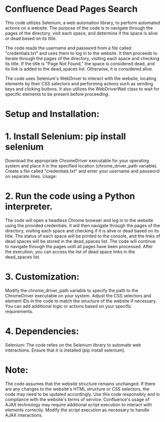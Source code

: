 # Confluence Dead Pages Search

This code utilizes Selenium, a web automation library, to perform automated actions on a website. The purpose of the code is to navigate through the pages of the directory, visit each space, and determine if the space is alive or dead based on its title.

The code reads the username and password from a file called "credentials.txt" and uses them to log in to the website. It then proceeds to iterate through the pages of the directory, visiting each space and checking its title. If the title is "Page Not Found," the space is considered dead, and its link is added to the dead_spaces list. Otherwise, it is considered alive.

The code uses Selenium's WebDriver to interact with the website, locating elements by their CSS selectors and performing actions such as sending keys and clicking buttons. It also utilizes the WebDriverWait class to wait for specific elements to be present before proceeding.

# Setup and Installation:
 
# 1. Install Selenium: pip install selenium
Download the appropriate ChromeDriver executable for your operating system and place it in the specified location (chrome_driver_path variable).
Create a file called "credentials.txt" and enter your username and password on separate lines.
Usage:

# 2. Run the code using a Python interpreter.

The code will open a headless Chrome browser and log in to the website using the provided credentials.
It will then navigate through the pages of the directory, visiting each space and checking if it is alive or dead based on its title.
The status of each space will be printed to the console, and the links of dead spaces will be stored in the dead_spaces list.
The code will continue to navigate through the pages until all pages have been processed.
After the execution, you can access the list of dead space links in the dead_spaces list.

# 3. Customization:

Modify the chrome_driver_path variable to specify the path to the ChromeDriver executable on your system.
Adjust the CSS selectors and element IDs in the code to match the structure of the website if necessary.
You can add additional logic or actions based on your specific requirements.

# 4. Dependencies:

Selenium: The code relies on the Selenium library to automate web interactions. Ensure that it is installed (pip install selenium).

# Note:

The code assumes that the website structure remains unchanged. If there are any changes to the website's HTML structure or CSS selectors, the code may need to be updated accordingly.
Use this code responsibly and in compliance with the website's terms of service.
Confluence's usage of AJAX technology may require additional script execution to interact with elements correctly. Modify the script execution as necessary to handle AJAX interactions.
